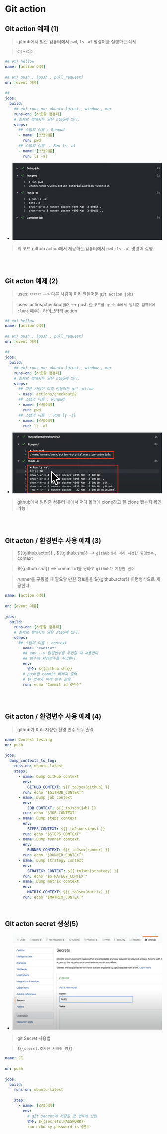 # Git action

## Git action 예제 (1)

> github에서 빌린 컴퓨터에서 `pwd`, `ls -al` 명령어를 실행하는 예제

> CI - CD

```yml
## ex) hellow
name: [action 이름]

## ex) push , [push , pull_request]
on: [event 이름]

##
jobs:
  build:
    ## ex) runs-on: ubuntu-latest , window , mac
    runs-on: [사용할 컴퓨터]
    # 실제로 행해지는 일은 step에 있다.
    steps:
      ## 스탭의 이름 : Runpwd
      - name: [스탭이름]
        run: pwd
      ## 스탭의 이름  : Run ls -al
      - name: [스탭이름]
        run: ls -al
```

- ![image](../image/a74.png)

> 위 코드 github action에서 제공하는 컴퓨터에서 `pwd` , `ls -al` 명령어 실행

<br />
<br />

## Git acton 예제 (2)

> uses: ㅁㅁㅁ --> 다른 사람이 미리 만들어둔 `git action jobs`

> uses: actios/checkout@2 --> push 한 `코드를 github에서 빌려준 컴퓨터에 clone` 해주는 라이브러리 action

```yml
## ex) hellow
name: [action 이름]

## ex) push , [push , pull_request]
on: [event 이름]

##
jobs:
  build:
    ## ex) runs-on: ubuntu-latest , window , mac
    runs-on: [사용할 컴퓨터]
    # 실제로 행해지는 일은 step에 있다.
    steps:
      ## 다른 사람이 미리 만들어둔 git action
      - uses: actions/checkout@2
      ## 스탭의 이름 : Runpwd
      - name: [스탭이름]
        run: pwd
      ## 스탭의 이름  : Run ls -al
      - name: [스탭이름]
        run: ls -al
```

- ![image](../image/a75.png)

> github에서 빌려준 컴퓨터 내에서 어디 폴더에 clone하고 잘 clone 됐는지 확인 가능

<br />
<br />

## Git acton / 환경변수 사용 예제 (3)

> ${{github.actor}} , ${{github.sha}} --> `github에서 미리 지정한 환경변수` , context

> ${{github.sha}} ==> commit id를 뜻하고 `github가 지정한 변수`

> runner를 구동할 때 필요할 만한 정보들을 ${{github.actor}} 이런형식으로 제공한다.

```yml
name: [action 이름]

on: [event 이름]

jobs:
  build:
    runs-on: [사용할 컴퓨터]
    # 실제로 행해지는 일은 step에 있다.
    steps:
      ## 스탭의 이름 : context
      - name: "context"
        ## env --> 환경변수를 주입할 때 사용한다.
        ## 변수에 환경변수를 주입힌다.
        env:
          변수: ${{github.sha}}
        # push한 commit 메세지 출력
        # 위 변수와 아래 변수 같음
        run: echo "Commit id $변수"
```

<br />
<br />

## Git acton / 환경변수 사용 예제 (4)

> github가 미리 지정한 환경 변수 모두 출력

```yml
name: Context testing
on: push

jobs:
  dump_contexts_to_log:
    runs-on: ubuntu-latest
    steps:
      - name: Dump GitHub context
        env:
          GITHUB_CONTEXT: ${{ toJson(github) }}
        run: echo "$GITHUB_CONTEXT"
      - name: Dump job context
        env:
          JOB_CONTEXT: ${{ toJson(job) }}
        run: echo "$JOB_CONTEXT"
      - name: Dump steps context
        env:
          STEPS_CONTEXT: ${{ toJson(steps) }}
        run: echo "$STEPS_CONTEXT"
      - name: Dump runner context
        env:
          RUNNER_CONTEXT: ${{ toJson(runner) }}
        run: echo "$RUNNER_CONTEXT"
      - name: Dump strategy context
        env:
          STRATEGY_CONTEXT: ${{ toJson(strategy) }}
        run: echo "$STRATEGY_CONTEXT"
      - name: Dump matrix context
        env:
          MATRIX_CONTEXT: ${{ toJson(matrix) }}
        run: echo "$MATRIX_CONTEXT"
```

<br />

## Git acton secret 생성(5)

- ![image](../image/a78.png)

> git Secret 사용법

> `${{secret.추가한 시크릿 명}}`

```yml
name: CI

on: push

jobs:
  build:
    runs-on: ubuntu-latest

    step:
      - name: [스탭이름]
        env:
          # git secret에 저장한 값 변수에 삽입
          변수: ${{secrets.PASSWORD}}
          run echo <y password is $변수
```
